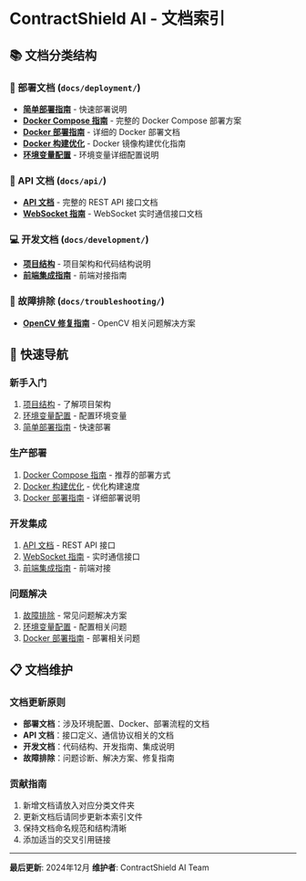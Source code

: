 # ContractShield AI - 文档索引

## 📚 文档分类结构

### 🚀 部署文档 (`docs/deployment/`)
- **[简单部署指南](deployment/DEPLOY_SIMPLE.md)** - 快速部署说明
- **[Docker Compose 指南](deployment/DOCKER_COMPOSE_GUIDE.md)** - 完整的 Docker Compose 部署方案
- **[Docker 部署指南](deployment/DOCKER_DEPLOYMENT_GUIDE.md)** - 详细的 Docker 部署文档
- **[Docker 构建优化](deployment/DOCKER_BUILD_OPTIMIZATION.md)** - Docker 镜像构建优化指南
- **[环境变量配置](deployment/ENV_CONFIG_GUIDE.md)** - 环境变量详细配置说明

### 🔌 API 文档 (`docs/api/`)
- **[API 文档](api/API_Documentation.md)** - 完整的 REST API 接口文档
- **[WebSocket 指南](api/WebSocket_Guide.md)** - WebSocket 实时通信接口文档

### 💻 开发文档 (`docs/development/`)
- **[项目结构](development/PROJECT_STRUCTURE.md)** - 项目架构和代码结构说明
- **[前端集成指南](development/Frontend_Integration_Guide.md)** - 前端对接指南

### 🔧 故障排除 (`docs/troubleshooting/`)
- **[OpenCV 修复指南](troubleshooting/OPENCV_FIX_GUIDE.md)** - OpenCV 相关问题解决方案

## 🎯 快速导航

### 新手入门
1. [项目结构](development/PROJECT_STRUCTURE.md) - 了解项目架构
2. [环境变量配置](deployment/ENV_CONFIG_GUIDE.md) - 配置环境变量
3. [简单部署指南](deployment/DEPLOY_SIMPLE.md) - 快速部署

### 生产部署
1. [Docker Compose 指南](deployment/DOCKER_COMPOSE_GUIDE.md) - 推荐的部署方式
2. [Docker 构建优化](deployment/DOCKER_BUILD_OPTIMIZATION.md) - 优化构建速度
3. [Docker 部署指南](deployment/DOCKER_DEPLOYMENT_GUIDE.md) - 详细部署说明

### 开发集成
1. [API 文档](api/API_Documentation.md) - REST API 接口
2. [WebSocket 指南](api/WebSocket_Guide.md) - 实时通信接口
3. [前端集成指南](development/Frontend_Integration_Guide.md) - 前端对接

### 问题解决
1. [故障排除](troubleshooting/) - 常见问题解决方案
2. [环境变量配置](deployment/ENV_CONFIG_GUIDE.md) - 配置相关问题
3. [Docker 部署指南](deployment/DOCKER_DEPLOYMENT_GUIDE.md) - 部署相关问题

## 📋 文档维护

### 文档更新原则
- **部署文档**：涉及环境配置、Docker、部署流程的文档
- **API 文档**：接口定义、通信协议相关的文档
- **开发文档**：代码结构、开发指南、集成说明
- **故障排除**：问题诊断、解决方案、修复指南

### 贡献指南
1. 新增文档请放入对应分类文件夹
2. 更新文档后请同步更新本索引文件
3. 保持文档命名规范和结构清晰
4. 添加适当的交叉引用链接

---

**最后更新**: 2024年12月
**维护者**: ContractShield AI Team